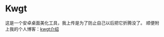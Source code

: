 # Kwgt
这是一个安卓桌面美化工具，我上传是为了防止自己以后把它折腾没了。
顺便附上我的个人博客：[kwgt介绍](https://sanchez-c137.github.io/2021/05/02/blog8-%E7%B3%BB%E7%BB%9F/)
